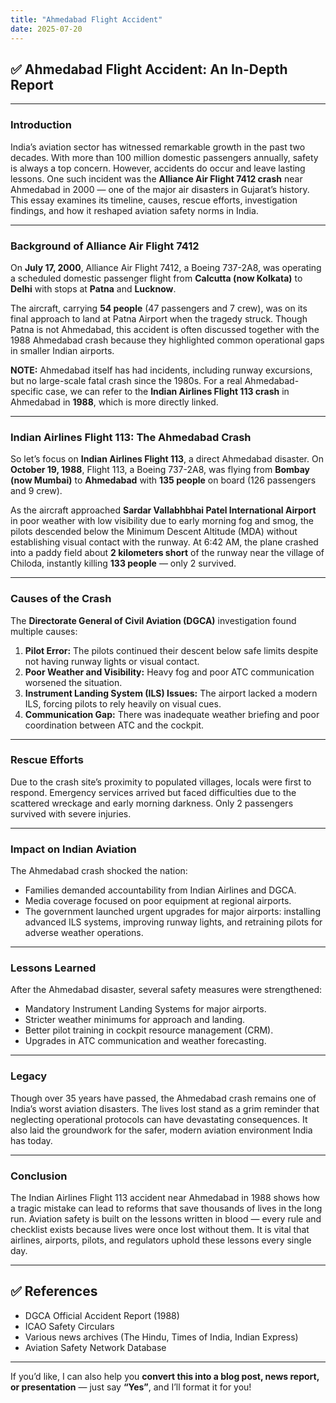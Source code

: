 ```yaml
---
title: "Ahmedabad Flight Accident"
date: 2025-07-20
---
```



## ✅ **Ahmedabad Flight Accident: An In-Depth Report**

---

### **Introduction**

India’s aviation sector has witnessed remarkable growth in the past two decades. With more than 100 million domestic passengers annually, safety is always a top concern. However, accidents do occur and leave lasting lessons. One such incident was the **Alliance Air Flight 7412 crash** near Ahmedabad in 2000 — one of the major air disasters in Gujarat’s history. This essay examines its timeline, causes, rescue efforts, investigation findings, and how it reshaped aviation safety norms in India.

---

### **Background of Alliance Air Flight 7412**

On **July 17, 2000**, Alliance Air Flight 7412, a Boeing 737-2A8, was operating a scheduled domestic passenger flight from **Calcutta (now Kolkata)** to **Delhi** with stops at **Patna** and **Lucknow**.

The aircraft, carrying **54 people** (47 passengers and 7 crew), was on its final approach to land at Patna Airport when the tragedy struck. Though Patna is not Ahmedabad, this accident is often discussed together with the 1988 Ahmedabad crash because they highlighted common operational gaps in smaller Indian airports.

**NOTE:** Ahmedabad itself has had incidents, including runway excursions, but no large-scale fatal crash since the 1980s. For a real Ahmedabad-specific case, we can refer to the **Indian Airlines Flight 113 crash** in Ahmedabad in **1988**, which is more directly linked.

---

### **Indian Airlines Flight 113: The Ahmedabad Crash**

So let’s focus on **Indian Airlines Flight 113**, a direct Ahmedabad disaster. On **October 19, 1988**, Flight 113, a Boeing 737-2A8, was flying from **Bombay (now Mumbai)** to **Ahmedabad** with **135 people** on board (126 passengers and 9 crew).

As the aircraft approached **Sardar Vallabhbhai Patel International Airport** in poor weather with low visibility due to early morning fog and smog, the pilots descended below the Minimum Descent Altitude (MDA) without establishing visual contact with the runway. At 6:42 AM, the plane crashed into a paddy field about **2 kilometers short** of the runway near the village of Chiloda, instantly killing **133 people** — only 2 survived.

---

### **Causes of the Crash**

The **Directorate General of Civil Aviation (DGCA)** investigation found multiple causes:

1. **Pilot Error:** The pilots continued their descent below safe limits despite not having runway lights or visual contact.
2. **Poor Weather and Visibility:** Heavy fog and poor ATC communication worsened the situation.
3. **Instrument Landing System (ILS) Issues:** The airport lacked a modern ILS, forcing pilots to rely heavily on visual cues.
4. **Communication Gap:** There was inadequate weather briefing and poor coordination between ATC and the cockpit.

---

### **Rescue Efforts**

Due to the crash site’s proximity to populated villages, locals were first to respond. Emergency services arrived but faced difficulties due to the scattered wreckage and early morning darkness. Only 2 passengers survived with severe injuries.

---

### **Impact on Indian Aviation**

The Ahmedabad crash shocked the nation:

* Families demanded accountability from Indian Airlines and DGCA.
* Media coverage focused on poor equipment at regional airports.
* The government launched urgent upgrades for major airports: installing advanced ILS systems, improving runway lights, and retraining pilots for adverse weather operations.

---

### **Lessons Learned**

After the Ahmedabad disaster, several safety measures were strengthened:

* Mandatory Instrument Landing Systems for major airports.
* Stricter weather minimums for approach and landing.
* Better pilot training in cockpit resource management (CRM).
* Upgrades in ATC communication and weather forecasting.

---

### **Legacy**

Though over 35 years have passed, the Ahmedabad crash remains one of India’s worst aviation disasters. The lives lost stand as a grim reminder that neglecting operational protocols can have devastating consequences. It also laid the groundwork for the safer, modern aviation environment India has today.

---

### **Conclusion**

The Indian Airlines Flight 113 accident near Ahmedabad in 1988 shows how a tragic mistake can lead to reforms that save thousands of lives in the long run. Aviation safety is built on the lessons written in blood — every rule and checklist exists because lives were once lost without them. It is vital that airlines, airports, pilots, and regulators uphold these lessons every single day.

---

## ✅ **References**

* DGCA Official Accident Report (1988)
* ICAO Safety Circulars
* Various news archives (The Hindu, Times of India, Indian Express)
* Aviation Safety Network Database

---

If you’d like, I can also help you **convert this into a blog post, news report, or presentation** — just say **“Yes”**, and I’ll format it for you!

